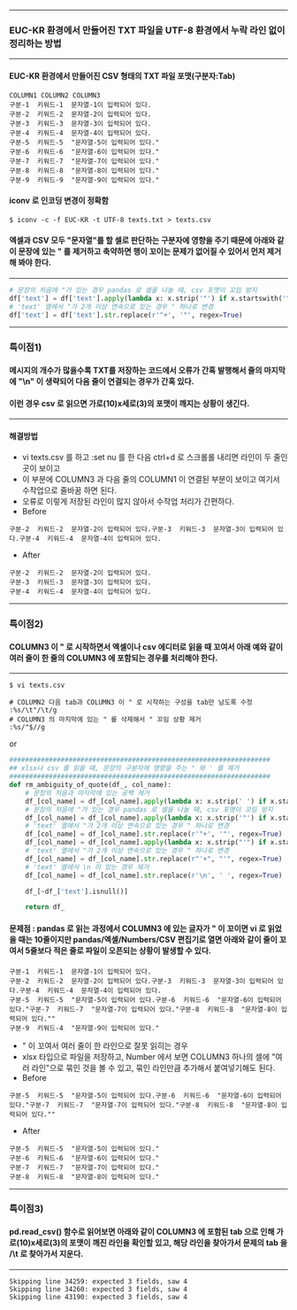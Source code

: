 ***
### EUC-KR 환경에서 만들어진 TXT 파일을 UTF-8 환경에서 누락 라인 없이 정리하는 방법
***
#### EUC-KR 환경에서 만들어진 CSV 형태의 TXT 파일 포맷(구분자:Tab)
```
COLUMN1 COLUMN2 COLUMN3
구분-1  키워드-1  문자열-1이 입력되어 있다.
구분-2  키워드-2  문자열-2이 입력되어 있다.
구분-3  키워드-3  문자열-3이 입력되어 있다.
구분-4  키워드-4  문자열-4이 입력되어 있다.
구분-5  키워드-5  "문자열-5이 입력되어 있다."
구분-6  키워드-6  "문자열-6이 입력되어 있다."
구분-7  키워드-7  "문자열-7이 입력되어 있다."
구분-8  키워드-8  "문자열-8이 입력되어 있다."
구분-9  키워드-9  "문자열-9이 입력되어 있다."
```
#### iconv 로 인코딩 변경이 정확함
```
$ iconv -c -f EUC-KR -t UTF-8 texts.txt > texts.csv
```


#### 엑셀과 CSV 모두 "문자열"를 할 셀로 판단하는 구분자에 영향을 주기 때문에 아래와 같이 문장에 있는 " 를 제거하고 축약하면 행이 꼬이는 문제가 없어질 수 있어서 먼저 제거해 봐야 한다.
***
```python
# 문장의 처음에 "가 있는 경우 pandas 로 셀을 나눌 때, csv 포맷이 꼬임 방지
df['text'] = df['text'].apply(lambda x: x.strip('"') if x.startswith('"') or x.endswith('"') else x)
# 'text' 열에서 "가 2개 이상 연속으로 있는 경우 " 하나로 변경
df['text'] = df['text'].str.replace(r'"+', '"', regex=True)
```


***
### 특이점1)
#### 메시지의 개수가 많을수록 TXT를 저장하는 코드에서 오류가 간혹 발행해서 줄의 마지막에 "\n" 이 생략되어 다음 줄이 연결되는 경우가 간혹 있다.
#### 이런 경우 csv 로 읽으면 가로(10)x세로(3)의 포맷이 깨지는 상황이 생긴다.
***
#### 해결방법
* vi texts.csv 를 하고 :set nu 를 한 다음 ctrl+d 로 스크롤롤 내리면 라인이 두 줄인 곳이 보이고
* 이 부분에 COLUMN3 과 다음 줄의 COLUMN1 이 연결된 부분이 보이고 여기서 수작업으로 줄바꿈 하면 된다.
* 오류로 이렇게 저장된 라인이 많지 않아서 수작업 처리가 간편하다.
* Before
```
구분-2  키워드-2  문자열-2이 입력되어 있다.구분-3  키워드-3  문자열-3이 입력되어 있다.구분-4  키워드-4  문자열-4이 입력되어 있다.
```

* After
```
구분-2  키워드-2  문자열-2이 입력되어 있다.
구분-3  키워드-3  문자열-3이 입력되어 있다.
구분-4  키워드-4  문자열-4이 입력되어 있다.
```

***
### 특이점2)
#### COLUMN3 이 " 로 시작하면서 엑셀이나 csv 에디터로 읽을 때 꼬여서 아래 예와 같이 여러 줄이 한 줄의 COLUMN3 에 포함되는 경우를 처리해야 한다.
***
```
$ vi texts.csv

# COLUMN2 다음 tab과 COLUMN3 이 " 로 시작하는 구성을 tab만 남도록 수정
:%s/\t"/\t/g
# COLUMN3 의 마지막에 있는 " 를 삭제해서 " 꼬임 상황 제거
:%s/"$//g
```
or
```python
##################################################################
## xlsx나 csv 를 읽을 때, 문장의 구분자에 영향을 주는 " 와 ' 를 제거
##################################################################
def rm_ambiguity_of_quote(df_, col_name):
    # 문장의 처음과 마지막에 있는 공백 제거
    df_[col_name] = df_[col_name].apply(lambda x: x.strip(' ') if x.startswith(' ') or x.endswith(' ') else x)
    # 문장의 처음에 "가 있는 경우 pandas 로 셀을 나눌 때, csv 포맷이 꼬임 방지
    df_[col_name] = df_[col_name].apply(lambda x: x.strip('"') if x.startswith('"') or x.endswith('"') else x)
    # 'text' 열에서 "가 2개 이상 연속으로 있는 경우 " 하나로 변경
    df_[col_name] = df_[col_name].str.replace(r'"+', '"', regex=True)
    df_[col_name] = df_[col_name].apply(lambda x: x.strip("'") if x.startswith("'") or x.endswith("'") else x)
    # 'text' 열에서 "가 2개 이상 연속으로 있는 경우 " 하나로 변경
    df_[col_name] = df_[col_name].str.replace(r"'+", "'", regex=True)
    # 'text' 열에서 \n 이 있는 경우 제거
    df_[col_name] = df_[col_name].str.replace(r'\n', ' ', regex=True)

    df_[~df_['text'].isnull()]

    return df_
```

#### 문제점 : pandas 로 읽는 과정에서 COLUMN3 에 있는 글자가 " 이 꼬이면 vi 로 읽었을 때는 10줄이지만 pandas/엑셀/Numbers/CSV 편집기로 열면 아래와 같이 줄이 꼬여서 5줄보다 적은 줄로 파일이 오픈되는 상황이 발생할 수 있다.
```
구분-1  키워드-1  문자열-1이 입력되어 있다.
구분-2  키워드-2  문자열-2이 입력되어 있다.구분-3  키워드-3  문자열-3이 입력되어 있다.구분-4  키워드-4  문자열-4이 입력되어 있다.
구분-5  키워드-5  "문자열-5이 입력되어 있다.구분-6  키워드-6  "문자열-6이 입력되어 있다."구분-7  키워드-7  "문자열-7이 입력되어 있다."구분-8  키워드-8  "문자열-8이 입력되어 있다.""
구분-9  키워드-4  "문자열-9이 입력되어 있다."
```

* " 이 꼬여서 여러 줄이 한 라인으로 잘못 읽히는 경우
* xlsx 타입으로 파일을 저장하고, Number 에서 보면 COLUMN3 하나의 셀에 "여러 라인"으로 묶인 것을 볼 수 있고, 묶인 라인만큼 추가해서 붙여넣기해도 된다.
* Before
```
구분-5  키워드-5  "문자열-5이 입력되어 있다.구분-6  키워드-6  "문자열-6이 입력되어 있다."구분-7  키워드-7  "문자열-7이 입력되어 있다."구분-8  키워드-8  "문자열-8이 입력되어 있다.""
```

* After
```
구분-5  키워드-5  "문자열-5이 입력되어 있다."
구분-6  키워드-6  "문자열-6이 입력되어 있다."
구분-7  키워드-7  "문자열-7이 입력되어 있다."
구분-8  키워드-8  "문자열-8이 입력되어 있다."
```


***
### 특이점3)
####  pd.read_csv() 함수로 읽어보면 아래와 같이 COLUMN3 에 포함된 tab 으로 인해 가로(10)x세로(3)의 포맷이 깨진 라인을 확인할 있고, 해당 라인을 찾아가서 문제의 tab 을 /\t 로 찾아가서 지운다.
***

```
Skipping line 34259: expected 3 fields, saw 4
Skipping line 34260: expected 3 fields, saw 4
Skipping line 43190: expected 3 fields, saw 4
```








